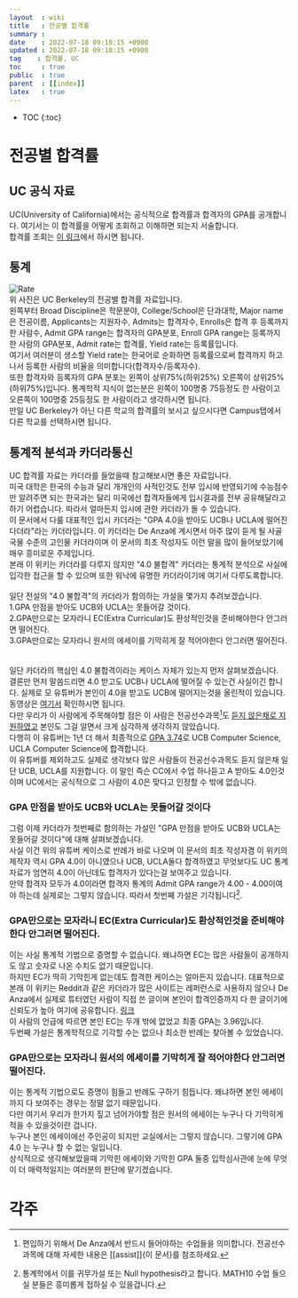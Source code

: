 ```yaml
---
layout  : wiki
title   : 전공별 합격률
summary :
date    : 2022-07-18 09:18:15 +0900
updated : 2022-07-18 09:18:15 +0900
tag    : 합격률, UC
toc     : true
public  : true
parent  : [[index]]
latex   : true
---
```

* TOC
{:toc}

# 전공별 합격률

## UC 공식 자료

UC(University of California)에서는 공식적으로 합격률과 합격자의 GPA를 공개합니다. 여기서는 이 합격률을 어떻게 조회하고 이해하면 되는지 서술합니다.  
합격률 조회는 [이 링크](https://www.universityofcalifornia.edu/about-us/information-center/transfers-major)에서 하시면 됩니다.

## 통계
![Rate](https://user-images.githubusercontent.com/108209464/181808205-04685587-54a5-4ef6-ac20-724d082f4542.PNG)  
위 사진은 UC Berkeley의 전공별 합격률 자료입니다.  
왼쪽부터 Broad Discipline은 학문분야, College/School은 단과대학, Major name은 전공이름, Applicants는 지원자수, Admits는 합격자수, Enrolls은 합격 후 등록까지 한 사람수, Admit GPA range는 합격자의 GPA분포, Enroll GPA range는 등록까지 한 사람의 GPA분포, Admit rate는 합격률, Yield rate는 등록률입니다.  
여기서 여러분이 생소할 Yield rate는 한국어로 순화하면 등록률으로써 합격까지 하고나서 등록한 사람의 비율을 의미합니다(합격자수/등록자수).  
또한 합격자와 등록자의 GPA 분포는 왼쪽이 상위75%(하위25%) 오른쪽이 상위25%(하위75%)입니다. 통계학적 지식이 없는분은 왼쪽이 100명중 75등정도 한 사람이고 오른쪽이 100명중 25등정도 한 사람이라고 생각하시면 됩니다.  
만일 UC Berkeley가 아닌 다른 학교의 합격률의 보시고 싶으시다면 Campus탭에서 다른 학교를 선택하시면 됩니다.
<br/>
## 통계적 분석과 카더라통신
UC 합격률 자료는 카더라를 들었을때 참고해보시면 좋은 자료입니다.  
미국 대학은 한국의 수능과 달리 개개인의 사적인것도 전부 입시에 반영되기에 수능점수만 알려주면 되는 한국과는 달리 미국에선 합격자들에게 입시결과를 전부 공유해달라고 하기 어렵습니다.  따라서 얼마든지 입시에 관한 카더라가 돌 수 있습니다.  
이 문서에서 다룰 대표적인 입시 카더라는 "GPA 4.0을 받아도 UCB나 UCLA에 떨어진다더라"라는 카더라입니다. 이 카더라는 De Anza에 계시면서 아주 많이 듣게 될 사골국물 수준의 고인물 카더라이며 이 문서의 최초 작성자도 이런 말을 많이 들어보았기에 매우 흥미로운 주제입니다.  
본래 이 위키는 카더라를 다루지 않지만 "4.0 불합격" 카더라는 통계적 분석으로 사실에 입각한 접근을 할 수 있으며 또한 워낙에 유명한 카더라이기에 여기서 다루도록합니다.  
<br/>
일단 전설의 "4.0 불합격"의 카더라가 함의하는 가설을 몇가지 추려보겠습니다.  
1.GPA 만점을 받아도 UCB와 UCLA는 못들어갈 것이다.  
2.GPA만으로는 모자라니 EC(Extra Curricular)도 환상적인것을 준비해야한다 안그러면 떨어진다.  
3.GPA만으로는 모자라니 원서의 에세이를 기막히게 잘 적어야한다 안그러면 떨어진다.  
<br/>
<br/>
일단 카더라의 핵심인 4.0 불합격이라는 케이스 자체가 있는지 먼저 살펴보겠습니다.  
결론만 먼저 말씀드리면 4.0 받고도 UCB나 UCLA에 떨어질 수 있는건 사실이긴 합니다. 실제로 모 유튜버가 본인이 4.0을 받고도 UCB에 떨어지는것을 올린적이 있습니다. 동영상은 [여기서](https://www.youtube.com/watch?v=Zs0UpZU1f4o) 확인하시면 됩니다.  
다만 우리가 이 사람에게 주목해야할 점은 이 사람은 전공선수과목[^1]도 [듣지 않은채로 지원하였고](https://youtu.be/SnV5_Mp0aKY?t=351) 본인도 그걸 알면서 크게 심각하게 생각하지 않았습니다.  
다행히 이 유튜버는 1년 더 해서 최종적으로 [GPA 3.74](https://youtu.be/PPxcOMuEa2E?t=310)로 UCB Computer Science, UCLA Computer Science에 합격합니다.  
이 유튜버를 제외하고도 실제로 생각보다 많은 사람들이 전공선수과목도 듣지 않은채 일단 UCB, UCLA를 지원합니다. 이 말인 즉슨 CC에서 수업 하나듣고 A 받아도 4.0인것이며 UC에서는 공식적으로 그 사람이 4.0은 맞다고 인정할 수 밖에 없습니다.  

### GPA 만점을 받아도 UCB와 UCLA는 못들어갈 것이다
그럼 이제 카더라가 첫번째로 함의하는 가설인 "GPA 만점을 받아도 UCB와 UCLA는 못들어갈 것이다"에 대해 살펴보겠습니다.  
사실 이건 위의 유튜버 케이스로 반례가 바로 나오며 이 문서의 최초 작성자겸 이 위키의 제작자 역시 GPA 4.0이 아니였으나 UCB, UCLA둘다 합격하였고 무엇보다도 UC 통계자료가 엄연히 4.0이 아닌데도 합격자가 있다는걸 보여주고 있습니다.  
만약 합격자 모두가 4.0이라면 합격자 통계의 Admit GPA range가 4.00 - 4.00이여야 하는데 실제로는 그렇지 않습니다. 따라서 첫번째 가설은 기각됩니다[^2].  

### GPA만으로는 모자라니 EC(Extra Curricular)도 환상적인것을 준비해야한다 안그러면 떨어진다.
이는 사실 통계적 기법으로 증명할 수 없습니다. 왜냐하면 EC는 많은 사람들이 공개하지도 않고 숫자로 나온 수치도 없기 때문입니다.  
하지만 EC가 딱히 기막힌게 없는데도 합격한 케이스는 얼마든지 있습니다. 대표적으로 본래 이 위키는 Reddit과 같은 카더라가 많은 사이트는 레퍼런스로 사용하지 않으나 De Anza에서 실제로 튜터였던 사람이 직접 쓴 글이며 본인이 합격인증까지 다 한 글이기에 신뢰도가 높아 여기에 공유합니다. [링크](https://www.reddit.com/r/DeAnza/comments/g3dwdj/ama_just_got_accepted_into_eecs/)  
이 사람의 언급에 따르면 본인 EC는 두개 밖에 없었고 최종 GPA는 3.96입니다.  
두번째 가설은 통계학적으로 기각할 수는 없으나 최소한 반례는 찾아볼 수 있었습니다.

### GPA만으로는 모자라니 원서의 에세이를 기막히게 잘 적어야한다 안그러면 떨어진다.
이는 통계적 기법으로도 증명이 힘들고 반례도 구하기 힘듭니다. 왜냐하면 본인 에세이까지 다 보여주는 경우는 정말 없기 때문입니다.  
다만 여기서 우리가 한가지 짚고 넘어가야할 점은 원서의 에세이는 누구나 다 기막히게 적을 수 있을것이란 겁니다.  
누구나 본인 에세이에선 주인공이 되지만 교실에서는 그렇지 않습니다. 그렇기에 GPA 4.0 는 누구나 할 수 없는 일입니다.  
상식적으로 생각해보았을때 기막힌 에세이와 기막힌 GPA 둘중 입학심사관에 눈에 무엇이 더 매력적일지는 여러분의 판단에 맡기겠습니다.  

# 각주
[^1]: 편입하기 위해서 De Anza에서 반드시 들어야하는 수업들을 의미합니다. 전공선수과목에 대해 자세한 내용은 [[assist]]{이 문서}를 참조하세요.  
[^2]: 통계학에서 이를 귀무가설 또는 Null hypothesis라고 합니다. MATH10 수업 들으실 분들은 흥미롭게 접하실 수 있을겁니다.  
